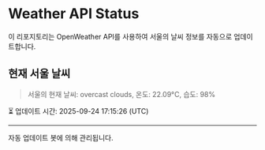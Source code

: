 
# Weather API Status

이 리포지토리는 OpenWeather API를 사용하여 서울의 날씨 정보를 자동으로 업데이트합니다.

## 현재 서울 날씨
> 서울의 현재 날씨: overcast clouds, 온도: 22.09°C, 습도: 98%

⏳ 업데이트 시간: 2025-09-24 17:15:26 (UTC)

---
자동 업데이트 봇에 의해 관리됩니다.
